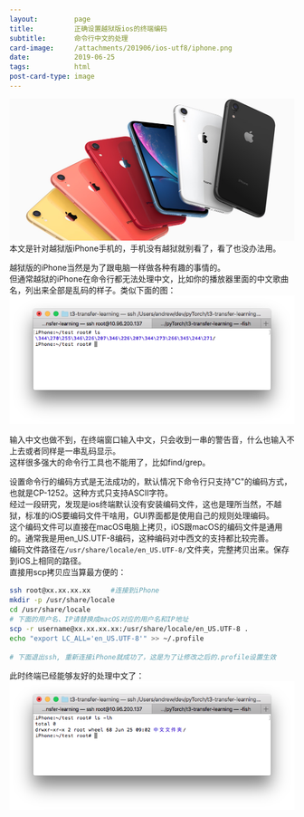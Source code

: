 ```yaml
---
layout:         page
title:          正确设置越狱版ios的终端编码
subtitle:       命令行中文的处理
card-image:		/attachments/201906/ios-utf8/iphone.png
date:           2019-06-25
tags:           html
post-card-type: image
---
```

![](/attachments/201906/ios-utf8/iphone.png)  
本文是针对越狱版iPhone手机的，手机没有越狱就别看了，看了也没办法用。  

越狱版的iPhone当然是为了跟电脑一样做各种有趣的事情的。  
但通常越狱的iPhone在命令行都无法处理中文，比如你的播放器里面的中文歌曲名，列出来全部是乱码的样子。类似下面的图：  
![](/attachments/201906/ios-utf8/distort.png)  

输入中文也做不到，在终端窗口输入中文，只会收到一串的警告音，什么也输入不上去或者同样是一串乱码显示。  
这样很多强大的命令行工具也不能用了，比如find/grep。  

设置命令行的编码方式是无法成功的，默认情况下命令行只支持"C"的编码方式，也就是CP-1252。这种方式只支持ASCII字符。  
经过一段研究，发现是ios终端默认没有安装编码文件，这也是理所当然，不越狱，标准的iOS要编码文件干啥用，GUI界面都是使用自己的规则处理编码。  
这个编码文件可以直接在macOS电脑上拷贝，iOS跟macOS的编码文件是通用的。通常我是用en_US.UTF-8编码，这种编码对中西文的支持都比较完善。  
编码文件路径在`/usr/share/locale/en_US.UTF-8/`文件夹，完整拷贝出来。保存到iOS上相同的路径。  
直接用scp拷贝应当算最方便的：  
```bash
ssh root@xx.xx.xx.xx     #连接到iPhone
mkdir -p /usr/share/locale
cd /usr/share/locale
# 下面的用户名、IP请替换成macOS对应的用户名和IP地址
scp -r username@xx.xx.xx.xx:/usr/share/locale/en_US.UTF-8 .
echo "export LC_ALL='en_US.UTF-8'" >> ~/.profile

# 下面退出ssh, 重新连接iPhone就成功了，这是为了让修改之后的.profile设置生效
```
此时终端已经能够友好的处理中文了：  
![](/attachments/201906/ios-utf8/chs.png)  

